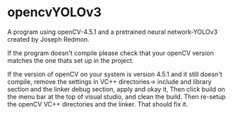 # opencvYOLOv3
A program using openCV-4.5.1 and a pretrained neural network-YOLOv3 created by Joseph Redmon.


If the program doesn't compile please check that your openCV version matches the one thats set up in the project.

If the version of openCV on your system is version 4.5.1 and it still doesn't compile, remove the settings in VC++ directories-> include and library section and the linker debug section, apply and okay it,
Then click build on the menu bar at the top of visual studio, and clean the build. Then re-setup the openCV VC++ directories and the linker. That should fix it.

